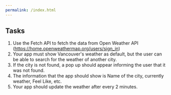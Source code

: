 ```yaml
---
permalink: /index.html
---
```


## Tasks

1. Use the Fetch API to fetch the data from Open Weather API (https://home.openweathermap.org/users/sign_in)
2. Your app must show Vancouver&#39;s weather as default, but the user can be able to search for the weather of another city.
3. If the city is not found, a pop up should appear informing the user that it was not found.
4. The information that the app should show is Name of the city, currently weather, Feel Like, etc.
5. Your app should update the weather after every 2 minutes.
